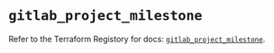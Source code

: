 # `gitlab_project_milestone`

Refer to the Terraform Registory for docs: [`gitlab_project_milestone`](https://registry.terraform.io/providers/gitlabhq/gitlab/16.7.0/docs/resources/project_milestone).
